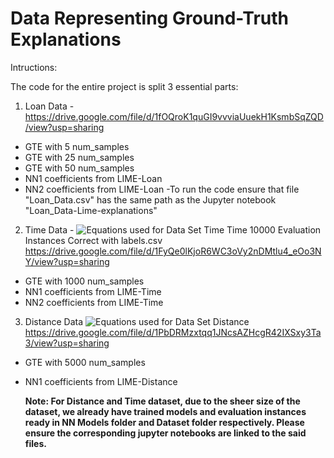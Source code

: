 # Data Representing Ground-Truth Explanations

Intructions:

The code for the entire project is split 3 essential parts:

1) Loan Data - https://drive.google.com/file/d/1fOQroK1quGI9vvviaUuekH1KsmbSqZQD/view?usp=sharing
- GTE with 5 num_samples
- GTE with 25 num_samples
- GTE with 50 num_samples
- NN1 coefficients from LIME-Loan
- NN2 coefficients from LIME-Loan
  -To run the code ensure that file "Loan_Data.csv" has the same path as the Jupyter notebook "Loan_Data-Lime-explanations"


2) Time Data - ![Equations used for Data Set Time](https://drive.google.com/file/d/1XXNNbjGaN-v3kt8S1rax16GhNgCmBEpw/view?usp=sharing)
Time 10000 Evaluation Instances Correct with labels.csv
https://drive.google.com/file/d/1FyQe0lKjoR6WC3oVy2nDMtlu4_eOo3NY/view?usp=sharing
- GTE with 1000 num_samples
- NN1 coefficients from LIME-Time
- NN2 coefficients from LIME-Time


3) Distance Data
![Equations used for Data Set Distance](https://drive.google.com/file/d/1Dd8LCjJi7Va2jAxikVaU13FaERojK9dq/view?usp=sharing)
https://drive.google.com/file/d/1PbDRMzxtqq1JNcsAZHcgR42IXSxy3Ta3/view?usp=sharing
- GTE with 5000 num_samples
- NN1 coefficients from LIME-Distance


  **Note: For Distance and Time dataset, due to the sheer size of the dataset, we already have trained models and evaluation instances ready in NN Models folder and Dataset folder respectively. Please ensure the corresponding jupyter notebooks are linked to the said files.**  

